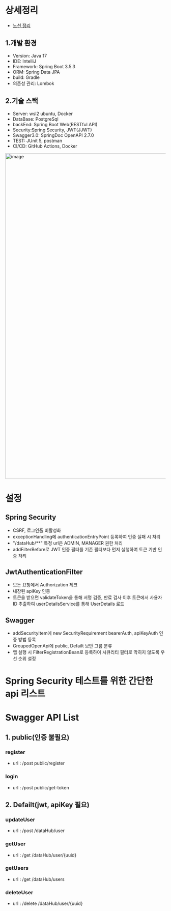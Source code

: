 # 상세정리
* [노션 정리](https://uk-study.notion.site/API-Server-26f09e879c048124b7bac9e25d2092c0?pvs=74)

## 1.개발 환경
 * Version: Java 17
 * IDE: IntelliJ
 * Framework: Spring Boot 3.5.3
 * ORM: Spring Data JPA
 * build: Gradle
 * 의존성 관리: Lombok
## 2.기술 스택
 * Server: wsl2 ubuntu, Docker
 * DataBase: PostgreSql
 * backEnd: Spring Boot Web(RESTful API)
 * Security:Spring Security, JWT(JJWT)
 * Swagger3.0: SpringDoc OpenAPI 2.7.0
 * TEST: JUnit 5, postman
 * CI/CD: GitHub Actions, Docker

<img width="1536" height="1024" alt="image" src="https://github.com/user-attachments/assets/bbab6b30-9672-408c-93a0-835d863d39cb" />

# 설정
## Spring Security
* CSRF, 로그인폼 비활성화
* exceptionHandling에 authenticationEntryPoint 등록하여 인증 실패 시 처리
* "/dataHub/**" 특정 url은 ADMIN, MANAGER 권한 처리
* addFilterBefore로 JWT 인증 필터를 기존 필터보다 먼저 실행하여 토큰 기반 인증 처리
## JwtAuthenticationFilter
* 모든 요청에서 Authorization 체크
* 내장된 apiKey 인증
* 토큰을 받으면 validateToken을 통해 서명 검증, 만료 검사 이후 토큰에서 사용자 ID 추출하여 userDetailsService를 통해 UserDetails 로드
## Swagger
* addSecurityItem에 new SecurityRequirement bearerAuth, apiKeyAuth 인증 방법 등록
* GroupedOpenApi에 public, Defailt 보안 그룹 분류
* 앱 실행 시 FilterRegistrationBean로 등록하여 시큐리티 필터로 막히지 않도록 우선 순위 설정

# Spring Security 테스트를 위한 간단한 api 리스트
# Swagger API List
## 1. public(인증 불필요)
### register
* url : /post public/register
### login
* url : /post public/get-token

## 2. Defailt(jwt, apiKey 필요)
### updateUser
* url : /post /dataHub/user
### getUser
* url : /get /dataHub/user/{uuid}
### getUsers
* url : /get /dataHub/users
### deleteUser
* url : /delete /dataHub/user/{uuid}
